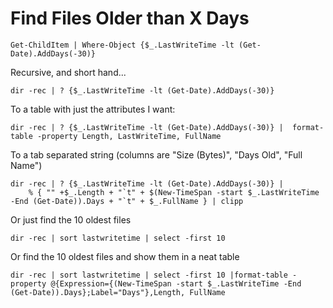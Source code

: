 ﻿# Find Files Older than X Days



	Get-ChildItem | Where-Object {$_.LastWriteTime -lt (Get-Date).AddDays(-30)}

Recursive, and short hand...

	dir -rec | ? {$_.LastWriteTime -lt (Get-Date).AddDays(-30)}


To a table with just the attributes I want:


	dir -rec | ? {$_.LastWriteTime -lt (Get-Date).AddDays(-30)} |  format-table -property Length, LastWriteTime, FullName


To a tab separated string (columns are "Size (Bytes)", "Days Old", "Full Name")

	dir -rec | ? {$_.LastWriteTime -lt (Get-Date).AddDays(-30)} |
		% { "" +$_.Length + "`t" + $(New-TimeSpan -start $_.LastWriteTime -End (Get-Date)).Days + "`t" + $_.FullName } | clipp


Or just find the 10 oldest files


	dir -rec | sort lastwritetime | select -first 10

Or find the 10 oldest files and show them in a neat table


	dir -rec | sort lastwritetime | select -first 10 |format-table -property @{Expression={(New-TimeSpan -start $_.LastWriteTime -End (Get-Date)).Days};Label="Days"},Length, FullName